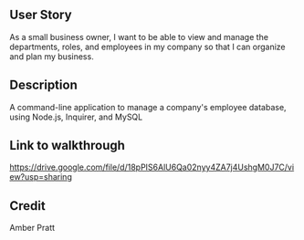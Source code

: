 ## User Story

As a small business owner, I want to be able to view and manage the departments, roles, and employees in my company so that I can organize and plan my business.

## Description
A command-line application to manage a company's employee database, using Node.js, Inquirer, and MySQL

## Link to walkthrough

https://drive.google.com/file/d/18pPIS6AlU6Qa02nyy4ZA7j4UshgM0J7C/view?usp=sharing

## Credit

Amber Pratt
